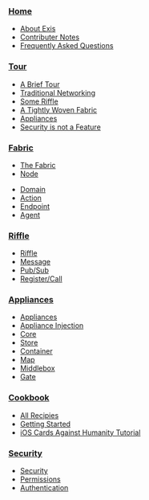 
### [Home](/pages/general/Home.md)

* [About Exis](/pages/general/Home.md)
* [Contributer Notes](/pages/general/Meta.md)
* [Frequently Asked Questions](/pages/general/Faq.md)


### [Tour](/pages/tour/Tour.md)

* [A Brief Tour](/pages/tour/Tour.md)
* [Traditional Networking](/pages/tour/OldSchool.md)
* [Some Riffle](/pages/tour/Riffle.md)
* [A Tightly Woven Fabric](/pages/tour/Fabric.md)
* [Appliances](/pages/tour/Appliances.md)
* [Security is not a Feature](/pages/tour/Security.md)


### [Fabric](/pages/fabric/Fabric.md)

* [The Fabric](/pages/fabric/Fabric.md)
* [Node](/pages/fabric/Node.md)
<!-- * [Owner](/pages/fabric/Owner.md) -->
<!-- * [Tenant](/pages/fabric/Tenant.md) -->
* [Domain](/pages/riffle/Domain.md)
* [Action](/pages/riffle/Action.md)
* [Endpoint](/pages/riffle/Endpoint.md)
* [Agent](/pages/riffle/Agent.md)


### [Riffle](/pages/riffle/Riffle.md)

* [Riffle](/pages/riffle/Riffle.md)
* [Message](/pages/riffle/Message.md)
* [Pub/Sub](/pages/riffle/PubSub.md)
* [Register/Call](/pages/riffle/RegisterCall.md)


### [Appliances](/pages/appliances/Appliances.md)

* [Appliances](/pages/appliances/Appliances.md)
* [Appliance Injection](/pages/appliances/Injection.md)
* [Core](/pages/appliances/Core-Appliances.md)
* [Store](/pages/appliances/Store-Appliances.md)
* [Container](/pages/appliances/Container-Appliances.md)
* [Map](/pages/appliances/Map-Appliances.md)
* [Middlebox](/pages/appliances/Middlebox-Appliances.md)
* [Gate](/pages/appliances/Gate-Appliances.md)


### [Cookbook](/pages/samples/Samples.md)

* [All Recipies](/pages/samples/Samples.md)
* [Getting Started](/pages/samples/Getting-Started.md)
* [iOS Cards Against Humanity Tutorial](/pages/samples/SwiftCardsTutorial.md)

### [Security](/pages/security/Security.md)

* [Security](/pages/security/Security.md)
* [Permissions](/pages/security/Permission.md)
* [Authentication](/pages/security/Authentication.md)

<!-- * [Credentials](/pages/security/Credentials.md)
* [Security Flows](/pages/security/Security-Flows.md) -->



<!--

#####Messaging:

[[Message|Message]]

[[Register/Call|RegisterCall]]

[[PubSub|PubSub]]

#####Appliances:-->
